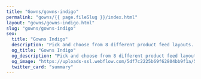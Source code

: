```yaml
---
title: "Gowns/gowns-indigo"
permalink: "gowns/{{ page.fileSlug }}/index.html"
layout: "gowns/gowns-indigo.html"
slug: "gowns/gowns-indigo"
seo:
  title: "Gowns Indigo"
  description: "Pick and choose from 8 different product feed layouts. Use the Prospero UI Kit to create fast and free web designs."
  og_title: "Gowns Indigo"
  og_description: "Pick and choose from 8 different product feed layouts. Use the Prospero UI Kit to create fast and free web designs."
  og_image: "https://uploads-ssl.webflow.com/5df7c2225b69f62804bb9f1a/5e5996c6929e79257dda9730_011820_Janesi2981v2.jpg"
  twitter_card: "summary"
---
```


